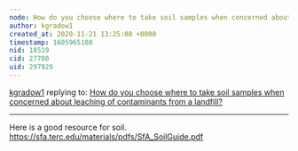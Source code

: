 ```yaml
---
node: How do you choose where to take soil samples when concerned about leaching of contaminants from a landfill?
author: kgradow1
created_at: 2020-11-21 13:25:08 +0000
timestamp: 1605965108
nid: 18519
cid: 27700
uid: 297929
---
```




[kgradow1](../profile/kgradow1) replying to: [How do you choose where to take soil samples when concerned about leaching of contaminants from a landfill?](../notes/DanielleS/03-12-2019/how-do-you-choose-where-to-take-soil-samples-when-concerned-about-leaching-of-contaminants-from-a-landfill)

----
Here is a good resource for soil.  https://sfa.terc.edu/materials/pdfs/SfA_SoilGuide.pdf
